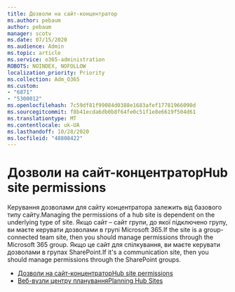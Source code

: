 ```yaml
---
title: Дозволи на сайт-концентратор
ms.author: pebaum
author: pebaum
manager: scotv
ms.date: 07/15/2020
ms.audience: Admin
ms.topic: article
ms.service: o365-administration
ROBOTS: NOINDEX, NOFOLLOW
localization_priority: Priority
ms.collection: Adm_O365
ms.custom:
- "6871"
- "5300012"
ms.openlocfilehash: 7c59df81f99084d0388e1683afef17781966090d
ms.sourcegitcommit: f8b41ecda6db0b8f64fe0c51f1e8e6619f504d61
ms.translationtype: MT
ms.contentlocale: uk-UA
ms.lasthandoff: 10/28/2020
ms.locfileid: "48808422"
---
```

# <a name="hub-site-permissions"></a><span data-ttu-id="8acf5-102">Дозволи на сайт-концентратор</span><span class="sxs-lookup"><span data-stu-id="8acf5-102">Hub site permissions</span></span>

<span data-ttu-id="8acf5-103">Керування дозволами для сайту концентратора залежить від базового типу сайту.</span><span class="sxs-lookup"><span data-stu-id="8acf5-103">Managing the permissions of a hub site is dependent on the underlying type of site.</span></span> <span data-ttu-id="8acf5-104">Якщо сайт – сайт групи, до якої підключено групу, ви маєте керувати дозволами в групі Microsoft 365.</span><span class="sxs-lookup"><span data-stu-id="8acf5-104">If the site is a group-connected team site, then you should manage permissions through the Microsoft 365 group.</span></span> <span data-ttu-id="8acf5-105">Якщо це сайт для спілкування, ви маєте керувати дозволами в групах SharePoint.</span><span class="sxs-lookup"><span data-stu-id="8acf5-105">If it's a communication site, then you should manage permissions through the SharePoint groups.</span></span>

- [<span data-ttu-id="8acf5-106">Дозволи на сайт-концентратор</span><span class="sxs-lookup"><span data-stu-id="8acf5-106">Hub site permissions</span></span>](https://docs.microsoft.com/sharepoint/modern-experience-sharing-permissions#hub-site-permissions)  
- [<span data-ttu-id="8acf5-107">Веб-вузли центру планування</span><span class="sxs-lookup"><span data-stu-id="8acf5-107">Planning Hub Sites</span></span>](https://docs.microsoft.com/sharepoint/planning-hub-sites)
